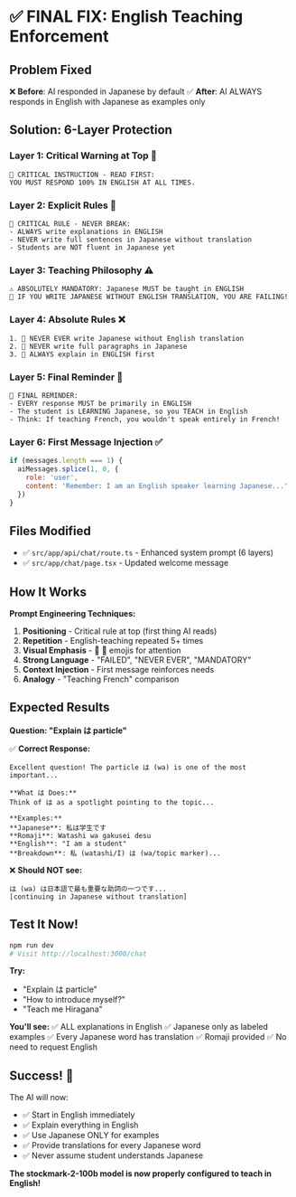 # ✅ FINAL FIX: English Teaching Enforcement

## Problem Fixed
❌ **Before**: AI responded in Japanese by default
✅ **After**: AI ALWAYS responds in English with Japanese as examples only

## Solution: 6-Layer Protection

### Layer 1: Critical Warning at Top 🚨
```
🚨 CRITICAL INSTRUCTION - READ FIRST:
YOU MUST RESPOND 100% IN ENGLISH AT ALL TIMES.
```

### Layer 2: Explicit Rules 🔴
```
🔴 CRITICAL RULE - NEVER BREAK:
- ALWAYS write explanations in ENGLISH
- NEVER write full sentences in Japanese without translation
- Students are NOT fluent in Japanese yet
```

### Layer 3: Teaching Philosophy ⚠️
```
⚠️ ABSOLUTELY MANDATORY: Japanese MUST be taught in ENGLISH
🚨 IF YOU WRITE JAPANESE WITHOUT ENGLISH TRANSLATION, YOU ARE FAILING!
```

### Layer 4: Absolute Rules ❌
```
1. 🔴 NEVER EVER write Japanese without English translation
2. 🔴 NEVER write full paragraphs in Japanese
3. 🔴 ALWAYS explain in ENGLISH first
```

### Layer 5: Final Reminder 🚨
```
🚨 FINAL REMINDER:
- EVERY response MUST be primarily in ENGLISH
- The student is LEARNING Japanese, so you TEACH in English
- Think: If teaching French, you wouldn't speak entirely in French!
```

### Layer 6: First Message Injection ✅
```javascript
if (messages.length === 1) {
  aiMessages.splice(1, 0, {
    role: 'user',
    content: 'Remember: I am an English speaker learning Japanese...'
  })
}
```

## Files Modified
- ✅ `src/app/api/chat/route.ts` - Enhanced system prompt (6 layers)
- ✅ `src/app/chat/page.tsx` - Updated welcome message

## How It Works

**Prompt Engineering Techniques:**
1. **Positioning** - Critical rule at top (first thing AI reads)
2. **Repetition** - English-teaching repeated 5+ times
3. **Visual Emphasis** - 🚨 🔴 emojis for attention
4. **Strong Language** - "FAILED", "NEVER EVER", "MANDATORY"
5. **Context Injection** - First message reinforces needs
6. **Analogy** - "Teaching French" comparison

## Expected Results

**Question: "Explain は particle"**

✅ **Correct Response:**
```
Excellent question! The particle は (wa) is one of the most important...

**What は Does:**
Think of は as a spotlight pointing to the topic...

**Examples:**
**Japanese**: 私は学生です
**Romaji**: Watashi wa gakusei desu
**English**: "I am a student"
**Breakdown**: 私 (watashi/I) は (wa/topic marker)...
```

❌ **Should NOT see:**
```
は (wa) は日本語で最も重要な助詞の一つです...
[continuing in Japanese without translation]
```

## Test It Now!

```bash
npm run dev
# Visit http://localhost:3000/chat
```

**Try:**
- "Explain は particle"
- "How to introduce myself?"
- "Teach me Hiragana"

**You'll see:**
✅ ALL explanations in English
✅ Japanese only as labeled examples
✅ Every Japanese word has translation
✅ Romaji provided
✅ No need to request English

## Success! 🎉

The AI will now:
- ✅ Start in English immediately
- ✅ Explain everything in English
- ✅ Use Japanese ONLY for examples
- ✅ Provide translations for every Japanese word
- ✅ Never assume student understands Japanese

**The stockmark-2-100b model is now properly configured to teach in English!**
